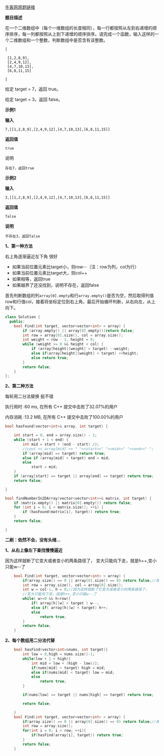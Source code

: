 

[牛客网原题链接](https://www.nowcoder.com/practice/abc3fe2ce8e146608e868a70efebf62e?tpId=13&&tqId=11154&rp=1&ru=/ta/coding-interviews&qru=/ta/coding-interviews/question-ranking)

**题目描述**

在一个二维数组中（每个一维数组的长度相同），每一行都按照从左到右递增的顺序排序，每一列都按照从上到下递增的顺序排序。请完成一个函数，输入这样的一个二维数组和一个整数，判断数组中是否含有该整数。

```
[

 [1,2,8,9],
 [2,4,9,12],
 [4,7,10,13],
 [6,8,11,15]

]
```

给定 target = 7，返回 true。

给定 target = 3，返回 false。

**示例1**

**输入**

```
7,[[1,2,8,9],[2,4,9,12],[4,7,10,13],[6,8,11,15]]
```

**返回值**

```
true
```

说明

```
存在7，返回true
```

**示例2**

**输入**

```
3,[[1,2,8,9],[2,4,9,12],[4,7,10,13],[6,8,11,15]]
```

**返回值**

```
false
```

**说明**

```
不存在3，返回false
```

**1、第一种方法**

右上角逐渐逼近左下角 很好

-   如果当前位置元素比target小，则row--（注：row为列，col为行）
-   如果当前位置元素比target大，则col++
-   如果相等，返回true
-   如果越界了还没找到，说明不存在，返回false

首先判断数组的列`array[0].empty`和行`array.empty()`是否为空，然后取得列值row和行值col，接着将坐标定位到右上角，最后开始循环判断，从右向左，从上向下。

```c++
class Solution {
  public:
    bool Find(int target, vector<vector<int> > array) {
        if (array.empty() || array[0].empty())return false;
        int row = array[0].size(), col = array.size();
        int weight = row - 1, height = 0;
        while (weight >= 0 && height < col) {
            if (array[height][weight] > target) --weight;
            else if(array[height][weight] < target) ++height;
            else return true;
        }
        return false;
    }
};
```

**2、第二种方法**

每轮用二分法替换 挺不错

执行用时 :60 ms, 在所有 C++ 提交中击败了32.07%的用户

内存消耗 :13.2 MB, 在所有 C++ 提交中击败了100.00%的用户

```c++
bool hasFound(vector<int>& array, int target) {

    int start = 0, end = array.size() - 1;
    while (start + 1 < end) {
        int mid = start + (end - start) /2;
        //cout << array[mid] << " "<<start<<" "<<mid<<" "<<end<<" ";
        if (array[mid] == target) return true;
        else if (array[mid] > target) end = mid;
        else
            start = mid;
    }
    if (array[start] == target || array[end] == target) return true;
    return false;

}

bool findNumberIn2DArray(vector<vector<int>>& matrix, int target) {
    if (matrix.empty() || matrix[0].empty()) return false;
    for (int i = 0; i < matrix.size(); ++i) {
        if (hasFound(matrix[i], target)) return true;
    }
    return false;

}
```

**二刷：依然不会，没有头绪...**

**1、从右上像左下查找慢慢逼近**

因为这样就断了它变大或者变小的两条路径了， 变大只能向下走，就是h++,变小只能w--了

```c++
    bool Find(int target, vector<vector<int> > array) {
        if(array.size() == 0 || array[0].size() == 0) return false;//条件判断
        int row = array.size(), col = array[0].size();
        int w = col-1, h = 0;//因为这样就断了它变大或者变小的两条路径了，
        //变大只能向下走，就是h++,变小只能w--了
        while( w>=0 && h<row){
            if( array[h][w] > target ) w--;
            else if( array[h][w] < target) h++;
            else
                return true;
        }
        return false;
    }
```

**2、每个数组用二分法代替**

```c++
    bool hasFind(vector<int>&nums, int target){
        int low = 0,high = nums.size()-1;
        while(low + 1 < high){
            int mid = low + (high - low)/2;
            if(nums[mid] > target) high = mid;
            else if(nums[mid] < target) low = mid;
            else
                return true;
        }

        if(nums[low] == target || nums[high] == target) return true;

        return false;        

    }
    bool Find(int target, vector<vector<int> > array) {
        if(array.size() == 0 || array[0].size() == 0) return false;//条件判断
        int row = array.size();
        for(int i = 0; i < row; ++i){
            if(hasFind(array[i], target)) return true;
        }
        return false;
    }
```